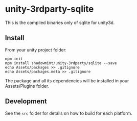 # unity-3rdparty-sqlite

This is the compiled binaries only of sqlite for unity3d.

## Install

From your unity project folder:

    npm init
    npm install shadowmint/unity-3rdparty/sqlite --save
    echo Assets/packages >> .gitignore
    echo Assets/packages.meta >> .gitignore

The package and all its dependencies will be installed in
your Assets/Plugins folder.

## Development

See the `src` folder for details on how to build for each platform.

